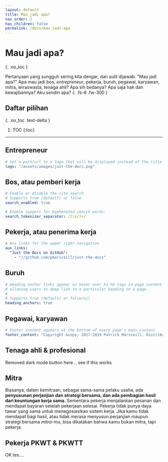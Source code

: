 ```yaml
---
layout: default
title: Mau jadi apa?
nav_order: 2
has_children: false
permalink: /docs/mau-jadi-apa
---
```


# Mau jadi apa?
{: .no_toc }

Pertanyaan yang sungguh sering kita dengar, dan sulit dijawab. "Mau jadi apa?" Apa mau jadi bos, _entrepreneur_, pekerja, buruh, pegawai, karyawan, mitra, wiraswasta, tenaga ahli? Apa sih bedanya? Apa saja hak dan kewajibannya? Aku sendiri apa?
{: .fs-6 .fw-300 }

## Daftar pilihan
{: .no_toc .text-delta }

1. TOC
{:toc}

---

## Entrepreneur

```yaml
# Set a path/url to a logo that will be displayed instead of the title
logo: "/assets/images/just-the-docs.png"
```

## Bos, atau pemberi kerja

```yaml
# Enable or disable the site search
# Supports true (default) or false
search_enabled: true

# Enable support for hyphenated search words:
search_tokenizer_separator: /[\s/]+/

```

## Pekerja, atau penerima kerja

```yaml
# Aux links for the upper right navigation
aux_links:
  "Just the Docs on GitHub":
    - "//github.com/pmarsceill/just-the-docs"
```

## Buruh

```yaml
# Heading anchor links appear on hover over h1-h6 tags in page content
# allowing users to deep link to a particular heading on a page.
#
# Supports true (default) or false/nil
heading_anchors: true
```

## Pegawai, karyawan

```yaml
# Footer content appears at the bottom of every page's main content
footer_content: "Copyright &copy; 2017-2019 Patrick Marsceill. Distributed by an <a href=\"https://github.com/pmarsceill/just-the-docs/tree/master/LICENSE.txt\">MIT license.</a>"
```

## Tenaga ahli &amp; profesional

Removed dark mode button here... see if this works

## Mitra

Biasanya, dalam kemitraan, sebagai sama-sama pelaku usaha, ada **penyusunan perjanjian dan strategi bersama, dan ada pembagian hasil dari keuntungan kerja sama**. Sementara pekerja menjalankan pesanan dan mendapat bayaran setelah pekerjaan selesai. Pekerja tidak punya daya tawar yang sama untuk menegosiasikan sistem kerja. Jika kamu tidak mendapat bagi hasil, atau tidak merasa menyusun perjanjian maupun strategi bersama _mitra_-mu, bisa dikatakan bahwa kamu bukan mitra, tapi pekerja.

## Pekerja PKWT &amp; PKWTT

OK tes....
